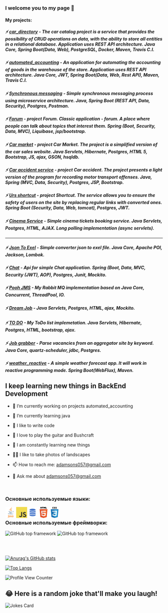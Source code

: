 ### I welcome you to my page 👋

#### My projects:

##### ⚡ [car_directory](https://github.com/SlartiBartFast-art/car_Directory) - The car catalog project is a service that provides the possibility of CRUD operations on data, with the ability to store all entities in a relational database. Application uses REST API architecture. Java Core, Spring Boot(Data, Web), PostgreSQL, Docker, Maven, Travis C.I.
##### ⚡ [automated_accounting](https://github.com/SlartiBartFast-art/automated_accounting) - An application for automating the accounting of goods in the warehouse of the store. Application uses REST API architecture. Java Core, JWT, Spring Boot(Data, Web, Rest API), Maven, Travis C.I.
##### ⚡ [Synchronous messaging](https://github.com/SlartiBartFast-art/job4j_synchronous_messaging) - Simple synchronous messaging process using microservice architecture. Java, Spring Boot (REST API, Data, Security), Postgres, Postman.
##### ⚡ [Forum](https://github.com/SlartiBartFast-art/job4j_forum) - project Forum. Classic application - forum. A place where people can talk about topics that interest them. Spring (Boot, Security, Data, MVC), Liquibase, jsp/bootstrap.
##### ⚡ [Car market](https://github.com/SlartiBartFast-art/job4j_cars) - project Car Market. The project is a simplified version of the car sales website. Java Servlets, Hibernate, Postgres, HTML 5, Bootstrap, JS, ajax, GSON, hsqldb.
##### ⚡ [Car accident service](https://github.com/SlartiBartFast-art/job4j_car_accident) - project Car accident. The project presents a light version of the program for recording motor transport offenses. Java, Spring (MVC, Data, Security), Postgres, JSP, Bootstrap.
##### ⚡ [Urs shortcut](https://github.com/SlartiBartFast-art/job4j_url_shortcut) - project Shortcut. The service allows you to ensure the safety of users on the site by replacing regular links with converted ones. Spring Boot (Security, Data, Web, tomcat), Postgres, JWT.
##### ⚡ [Cinema Service](https://github.com/SlartiBartFast-art/job4j_cinema) -  Simple cinema tickets booking service. Java Servlets, Postgres, HTML, AJAX. Long polling implementation (async servlets).
_____________________________________________
##### ⚡ [Json To Exel](https://github.com/SlartiBartFast-art/json_to_exel) - Simple converter json to exel file. Java Сore, Apache POI, Jackson, Lombok.
##### ⚡ [Chat](https://github.com/SlartiBartFast-art/job4j_chat) - Api for simple Chat application. Spring (Boot, Data, MVC, Security (JWT), AOP), Postgres, Junit, Mockito.
##### ⚡ [Pooh JMS](https://github.com/SlartiBartFast-art/job4j_pooh) - My Rabbit MQ implementation based on Java Core, Concurrent, ThreadPool, IO.
##### ⚡ [Dream Job](https://github.com/SlartiBartFast-art/job4j_dreamjob_1) - Java Servlets, Postgres, HTML, ajax, Mockito.
##### ⚡ [TO DO](https://github.com/SlartiBartFast-art/job4j_todo) - My ToDo list implemetation. Java Servlets, Hibernate, Postgres, HTML, bootstrap, ajax.
##### ⚡ [Job grabber](https://github.com/SlartiBartFast-art/job4j_grabber) - Parse vacancies from an aggregator site by keyword. Java Сore, quartz-scheduler, jdbc, Postgres.
##### ⚡ [weather_reactive](https://github.com/SlartiBartFast-art/weather_reactive) - A simple weather forecast app. It will work in reactive programming mode. Spring Boot(WebFlux), Maven.

## I keep learning new things in BackEnd Development

- 🔭 I’m currently working on projects automated_accounting

- 🌱 I’m currently learning java
- 💪 I like to write code
- 🎉 I love to play the guitar and Bushcraft
- 🥅 I am constantly learning new things
- 🤹🏽 I like to take photos of landscapes
- 📫 How to reach me: adamsons057@gmail.com
- 💬 Ask me about adamsons057@gmail.com
<!--
**SlartiBartFast-art/SlartiBartFast-art** is a ✨ _special_ ✨ repository because its `README.md` (this file) appears on your GitHub profile.

Here are some ideas to get you started:

- 🔭 I’m currently working on job4j_design
- 🌱 I’m currently learning java
- 👯 I’m looking to collaborate on ...
- 🤔 I’m looking for help with ...
- 😄 Pronouns: ...
- ⚡ Fun fact: ...
-->
<br />

### Основные используемые языки:

<img align = "left" alt = "Java" width = "35px" src = "https://raw.githubusercontent.com/github/explore/80688e429a7d4ef2fca1e82350fe8e3517d3494d/topics/java/java.png" />
<img align = "left" alt = "JavaScript" width = "35px" src = "https://raw.githubusercontent.com/github/explore/80688e429a7d4ef2fca1e82350fe8e3517d3494d/topics/javascript/javascript.png" />
<img align = "left" alt = "SQL" width = "35px" src = "https://raw.githubusercontent.com/github/explore/80688e429a7d4ef2fca1e82350fe8e3517d3494d/topics/sql/sql.png" />
<img align = "left" alt = "HTML5" width = "35px" src = "https://raw.githubusercontent.com/github/explore/80688e429a7d4ef2fca1e82350fe8e3517d3494d/topics/html/html.png" />
<img align = "left" alt = "CSS3" width = "35px" src = "https://raw.githubusercontent.com/github/explore/80688e429a7d4ef2fca1e82350fe8e3517d3494d/topics/css/css.png" />

<br />

### Основные используемые фреймворки:
![GitHub top framework](https://img.shields.io/badge/Spring-FrameWork-green)
![GitHub top framework](https://img.shields.io/badge/Hibernate-FrameWork-yellowgreen)


<br />
<br />

[![Anurag's GitHub stats](https://github-readme-stats.vercel.app/api?username=SlartiBartFast-art)](https://github.com/anuraghazra/github-readme-stats)

[![Top Langs](https://github-readme-stats.vercel.app/api/top-langs/?username=SlartiBartFast-art)](https://github.com/anuraghazra/github-readme-stats)


![Profile View Counter](https://komarev.com/ghpvc/?username=SlartiBartFast-art)


## 😂 Here is a random joke that'll make you laugh!
![Jokes Card](https://readme-jokes.vercel.app/api)

